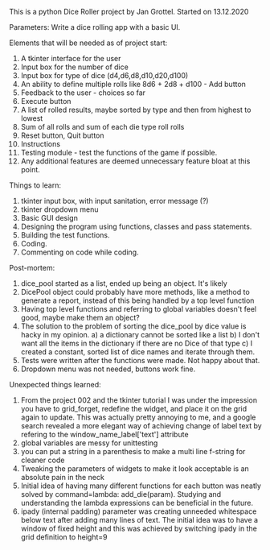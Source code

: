 This is a python Dice Roller project by Jan Grottel. Started on 13.12.2020

Parameters:
Write a dice rolling app with a basic UI.

Elements that will be needed as of project start:
1. A tkinter interface for the user
2. Input box for the number of dice
3. Input box for type of dice (d4,d6,d8,d10,d20,d100)
4. An ability to define multiple rolls like 8d6 + 2d8 + d100 - Add button
5. Feedback to the user - choices so far
6. Execute button
7. A list of rolled results, maybe sorted by type and then from highest to lowest
8. Sum of all rolls and sum of each die type roll rolls
9. Reset button, Quit button
10. Instructions
11. Testing module - test the functions of the game if possible.
12. Any additional features are deemed unnecessary feature bloat at this point.

Things to learn:
1. tkinter input box, with input sanitation, error message (?)
2. tkinter dropdown menu
3. Basic GUI design
4. Designing the program using functions, classes and pass statements.
5. Building the test functions.
6. Coding.
7. Commenting on code while coding.

Post-mortem:
1. dice_pool started as a list, ended up being an object. It's likely
2. DicePool object could probably have more methods, like a method to generate a report, instead of this being handled by a top level function
3. Having top level functions and referring to global variables doesn't feel good, maybe make them an object?
4. The solution to the problem of sorting the dice_pool by dice value is hacky in my opinion.
    a) a dictionary cannot be sorted like a list
    b) I don't want all the items in the dictionary if there are no Dice of that type
    c) I created a constant, sorted list of dice names and iterate through them.
5. Tests were written after the functions were made. Not happy about that.
6. Dropdown menu was not needed, buttons work fine.

Unexpected things learned:
1. From the project 002 and the tkinter tutorial I was under the impression you have to grid_forget, redefine the widget, and place it on the grid again to update.
This was actually pretty annoying to me, and a google search revealed a more elegant way of achieving change of label text by refering to the window_name_label['text'] attribute
2. global variables are messy for unittesting
3. you can put a string in a parenthesis to make a multi line f-string for cleaner code
4. Tweaking the parameters of widgets to make it look acceptable is an absolute pain in the neck
5. Initial idea of having many different functions for each button was neatly solved by command=lambda: add_die(param). Studying and understanding the lambda expressions can be beneficial in the future.
6. ipady (internal padding) parameter was creating unneeded whitespace below text after adding many lines of text. The initial idea was to have a window of fixed height and this was achieved by switching ipady in the grid definition to height=9
